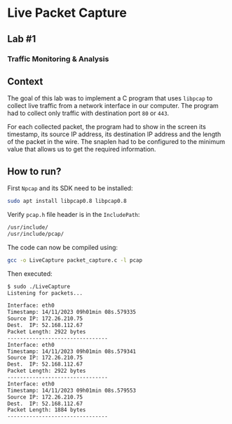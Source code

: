 # Live Packet Capture

## Lab #1

### Traffic Monitoring & Analysis

## Context

The goal of this lab was to implement a C program that uses ``libpcap`` to collect live traffic from a network interface in our computer. The program had to collect only traffic with destination port ``80`` or ``443``. 

For each collected packet, the program had to show in the screen its timestamp, its source IP address, its destination IP address and the length of the packet in the wire. The snaplen had to be configured to the minimum value that allows us to get the required information.

## How to run?

First `Npcap` and its SDK need to be installed:

````bash
sudo apt install libpcap0.8 libpcap0.8
````

Verify `pcap.h` file header is in the `IncludePath`:

````bash
/usr/include/
/usr/include/pcap/
````

The code can now be compiled using:

````bash
gcc -o LiveCapture packet_capture.c -l pcap
````

Then executed:

````bash
$ sudo ./LiveCapture
Listening for packets...

Interface: eth0
Timestamp: 14/11/2023 09h01min 08s.579335
Source IP: 172.26.210.75
Dest.  IP: 52.168.112.67
Packet Length: 2922 bytes
--------------------------------
Interface: eth0
Timestamp: 14/11/2023 09h01min 08s.579341
Source IP: 172.26.210.75
Dest.  IP: 52.168.112.67
Packet Length: 2922 bytes
--------------------------------
Interface: eth0
Timestamp: 14/11/2023 09h01min 08s.579553
Source IP: 172.26.210.75
Dest.  IP: 52.168.112.67
Packet Length: 1884 bytes
--------------------------------
````
